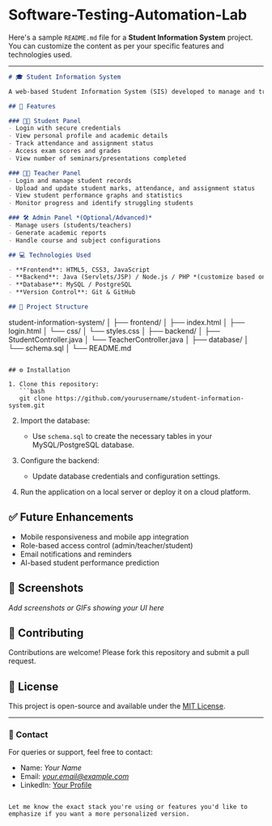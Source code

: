# Software-Testing-Automation-Lab 
Here's a sample `README.md` file for a **Student Information System** project. You can customize the content as per your specific features and technologies used.

---

```markdown
# 🎓 Student Information System

A web-based Student Information System (SIS) developed to manage and track student data, performance, and academic progress efficiently. This system is designed for use by students, faculty, and administrative staff in educational institutions.

## 🚀 Features

### 👩‍🎓 Student Panel
- Login with secure credentials
- View personal profile and academic details
- Track attendance and assignment status
- Access exam scores and grades
- View number of seminars/presentations completed

### 👨‍🏫 Teacher Panel
- Login and manage student records
- Upload and update student marks, attendance, and assignment status
- View student performance graphs and statistics
- Monitor progress and identify struggling students

### 🛠 Admin Panel *(Optional/Advanced)*
- Manage users (students/teachers)
- Generate academic reports
- Handle course and subject configurations

## 💻 Technologies Used

- **Frontend**: HTML5, CSS3, JavaScript
- **Backend**: Java (Servlets/JSP) / Node.js / PHP *(customize based on your stack)*
- **Database**: MySQL / PostgreSQL
- **Version Control**: Git & GitHub

## 📁 Project Structure

```

student-information-system/
│
├── frontend/
│   ├── index.html
│   ├── login.html
│   └── css/
│       └── styles.css
│
├── backend/
│   ├── StudentController.java
│   └── TeacherController.java
│
├── database/
│   └── schema.sql
│
└── README.md

````

## ⚙️ Installation

1. Clone this repository:
   ```bash
   git clone https://github.com/yourusername/student-information-system.git
````

2. Import the database:

   * Use `schema.sql` to create the necessary tables in your MySQL/PostgreSQL database.

3. Configure the backend:

   * Update database credentials and configuration settings.

4. Run the application on a local server or deploy it on a cloud platform.

## ✅ Future Enhancements

* Mobile responsiveness and mobile app integration
* Role-based access control (admin/teacher/student)
* Email notifications and reminders
* AI-based student performance prediction

## 📸 Screenshots

*Add screenshots or GIFs showing your UI here*

## 🤝 Contributing

Contributions are welcome! Please fork this repository and submit a pull request.

## 📄 License

This project is open-source and available under the [MIT License](LICENSE).

---

### 💬 Contact

For queries or support, feel free to contact:

* Name: *Your Name*
* Email: *[your.email@example.com](mailto:your.email@example.com)*
* LinkedIn: [Your Profile](https://linkedin.com/in/yourprofile)

```

Let me know the exact stack you're using or features you'd like to emphasize if you want a more personalized version.
```
